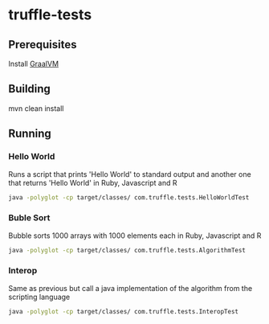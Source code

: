 # truffle-tests

## Prerequisites

Install [GraalVM](http://www.oracle.com/technetwork/oracle-labs/program-languages/downloads/index.html)

## Building

mvn clean install

## Running

### Hello World
Runs a script that prints 'Hello World' to standard output and another one that returns 'Hello World' in Ruby, Javascript and R
```bash
java -polyglot -cp target/classes/ com.truffle.tests.HelloWorldTest
```
### Buble Sort
Bubble sorts 1000 arrays with 1000 elements each in Ruby, Javascript and R
```bash
java -polyglot -cp target/classes/ com.truffle.tests.AlgorithmTest
```
### Interop
Same as previous but call a java implementation of the algorithm from the scripting language
```bash
java -polyglot -cp target/classes/ com.truffle.tests.InteropTest
```

